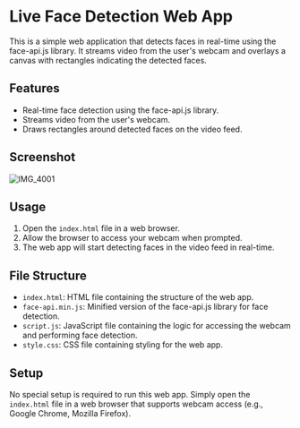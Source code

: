 # Live Face Detection Web App

This is a simple web application that detects faces in real-time using the face-api.js library. It streams video from the user's webcam and overlays a canvas with rectangles indicating the detected faces.

## Features

- Real-time face detection using the face-api.js library.
- Streams video from the user's webcam.
- Draws rectangles around detected faces on the video feed.

## Screenshot
![IMG_4001](https://github.com/owaisazmal/Face-Detection/assets/87142612/b3fea3ca-bcdf-4042-ae10-bb32ae896bb4)

## Usage

1. Open the `index.html` file in a web browser.
2. Allow the browser to access your webcam when prompted.
3. The web app will start detecting faces in the video feed in real-time.

## File Structure

- `index.html`: HTML file containing the structure of the web app.
- `face-api.min.js`: Minified version of the face-api.js library for face detection.
- `script.js`: JavaScript file containing the logic for accessing the webcam and performing face detection.
- `style.css`: CSS file containing styling for the web app.

## Setup

No special setup is required to run this web app. Simply open the `index.html` file in a web browser that supports webcam access (e.g., Google Chrome, Mozilla Firefox).




